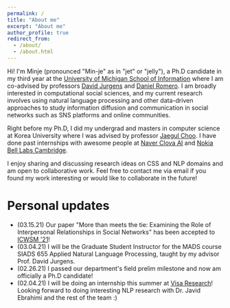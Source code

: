 ```yaml
---
permalink: /
title: "About me"
excerpt: "About me"
author_profile: true
redirect_from: 
  - /about/
  - /about.html
---
```


Hi! I'm Minje (pronounced "Min-je" as in "jet" or "jelly"), a Ph.D candidate in my third year at the [University of Michigan School of Information](https://www.si.umich.edu/) where I am co-advised by professors [David Jurgens](http://jurgens.people.si.umich.edu/) and [Daniel Romero](http://www.dromero.org/).
I am broadly interested in computational social sciences, and my current research involves using natural language processing and other data-driven approaches to study information diffusion and communication in social networks such as SNS platforms and online communities.

Right before my Ph.D, I did my undergrad and masters in computer science at Korea University where I was advised by professor [Jaegul Choo](https://sites.google.com/site/jaegulchoo/). 
I have done past internships with awesome people at [Naver Clova AI](https://clova.ai/en/research/research-areas.html) and [Nokia Bell Labs Cambridge](https://social-dynamics.net/).

I enjoy sharing and discussing research ideas on CSS and NLP domains and am open to collaborative work. 
Feel free to contact me via email if you found my work interesting or would like to collaborate in the future!

Personal updates
======
- (03.15.21) Our paper "More than meets the tie: Examining the Role of Interpersonal Relationships in Social Networks" has been accepted to [ICWSM '21](https://www.icwsm.org/2021/index.html)! 
- (03.04.21) I will be the Graduate Student Instructor for the MADS course SIADS 655 Applied Natural Language Processing, taught by my advisor Prof. David Jurgens.
- (02.26.21) I passed our department's field prelim milestone and now am officially a Ph.D candidate!
- (02.04.21) I will be doing an internship this summer at [Visa Research](https://usa.visa.com/about-visa/visa-research.html)! Looking forward to doing interesting NLP research with Dr. Javid Ebrahimi and the rest of the team :)

